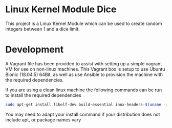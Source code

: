 # Linux Kernel Module Dice
This project is a Linux Kernel Module which can be used to create random integers between 1 and a dice limit.

# Development
A Vagrant file has been provided to assist with setting up a simple vagrant VM for use on non-linux machines.
This Vagrant box is setup to use Ubuntu Bionic (18.04.5) 64Bit, as well as use Ansible to provision the machine with the required dependencies.

If you are using a clean linux machine the following commands can be run to install the required dependencies

```bash
sudo apt-get install libelf-dev build-essential inux-headers-$(uname -r)
```

You may need to adapt your install command if your distribution does not include apt, or package names vary